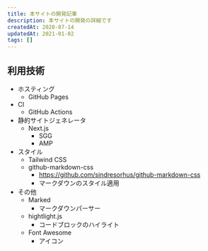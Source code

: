 ```yaml
---
title: 本サイトの開発記事
description: 本サイトの開発の詳細です
createdAt: 2020-07-14
updatedAt: 2021-01-02
tags: []
---
```


## 利用技術

- ホスティング
  - GitHub Pages
- CI
  - GitHub Actions
- 静的サイトジェネレータ
  - Next.js
    - SGG
    - AMP
- スタイル
  - Tailwind CSS
  - github-markdown-css
    - https://github.com/sindresorhus/github-markdown-css
    - マークダウンのスタイル適用
- その他
  - Marked
    - マークダウンパーサー
  - hightlight.js
    - コードブロックのハイライト
  - Font Awesome
    - アイコン
